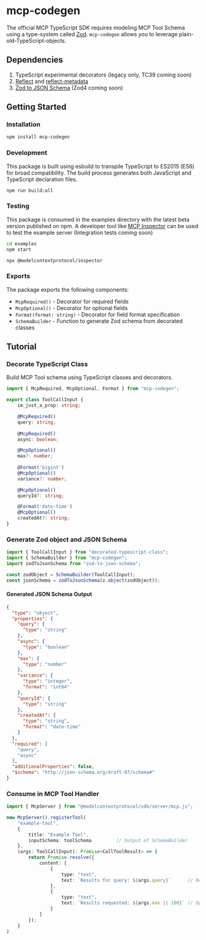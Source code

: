 # mcp-codegen

The official MCP TypeScript SDK requires modeling MCP Tool Schema using a type-system called [Zod](https://zod.dev/). `mcp-codegen` allows you to leverage plain-old-TypeScript-objects.

## Dependencies

1. TypeScript experimental decorators (legacy only, TC39 coming soon)
1. [Reflect](https://developer.mozilla.org/en-US/docs/Web/JavaScript/Reference/Global_Objects/Reflect) and [reflect-metadata](https://github.com/microsoft/reflect-metadata)
1. [Zod to JSON Schema](https://github.com/StefanTerdell/zod-to-json-schema) (Zod4 coming soon)

## Getting Started

### Installation

```bash
npm install mcp-codegen
```

### Development

This package is built using esbuild to transpile TypeScript to ES2015 (ES6) for broad compatibility. The build process generates both JavaScript and TypeScript declaration files.

```bash
npm run build:all
``` 

### Testing

This package is consumed in the examples directory with the latest beta version published on npm. A developer tool like [MCP Inspector](https://github.com/modelcontextprotocol/inspector) can be used to test the example server (Integration tests coming soon)

```bash
cd examples
npm start

npx @modelcontextprotocol/inspector
```

### Exports

The package exports the following components:

- `McpRequired()` - Decorator for required fields
- `McpOptional()` - Decorator for optional fields  
- `Format(format: string)` - Decorator for field format specification
- `SchemaBuilder` - Function to generate Zod schema from decorated classes

## Tutorial

### Decorate TypeScript Class
Build MCP Tool schema using TypeScript classes and decorators.

```ts
import { McpRequired, McpOptional, Format } from "mcp-codegen";

export class ToolCallInput {
	im_just_a_prop: string;

	@McpRequired()
	query: string;
	
	@McpRequired()
	async: boolean;

	@McpOptional()
	max?: number;
	
	@Format('bigint')
	@McpOptional()
	variance?: number;

	@McpOptional()
	queryId?: string;

	@Format('date-time')
	@McpOptional()
	createdAt?: string;
}
```

### Generate Zod object and JSON Schema
```ts
import { ToolCallInput } from "decorated-typescript-class";
import { SchemaBuilder } from "mcp-codegen";
import zodToJsonSchema from "zod-to-json-schema";

const zodObject = SchemaBuilder(ToolCallInput);
const jsonSchema = zodToJsonSchema(z.object(zodObject));
```

#### Generated JSON Schema Output

```json
{
  "type": "object",
  "properties": {
    "query": {
      "type": "string"
    },
    "async": {
      "type": "boolean"
    },
    "max": {
      "type": "number"
    },
    "variance": {
      "type": "integer",
      "format": "int64"
    },
    "queryId": {
      "type": "string"
    },
    "createdAt": {
      "type": "string",
      "format": "date-time"
    }
  },
  "required": [
    "query",
    "async"
  ],
  "additionalProperties": false,
  "$schema": "http://json-schema.org/draft-07/schema#"
}
```

### Consume in MCP Tool Handler

```ts
import { McpServer } from "@modelcontextprotocol/sdk/server/mcp.js";

new McpServer().registerTool(
    "example-tool",
    {
        title: "Example Tool",
        inputSchema: toolSchema         // Output of SchemaBuilder
    },
    (args: ToolCallInput): Promise<CallToolResult> => {
        return Promise.resolve({
            content: [
                {
                    type: "text",
                    text: `Results for query: ${args.query}`      // Required type
                },
                {
                    type: "text",
                    text: `Results requested: ${args.max || 100}` // Optional type
                }
            ]
        });
    }
)
```